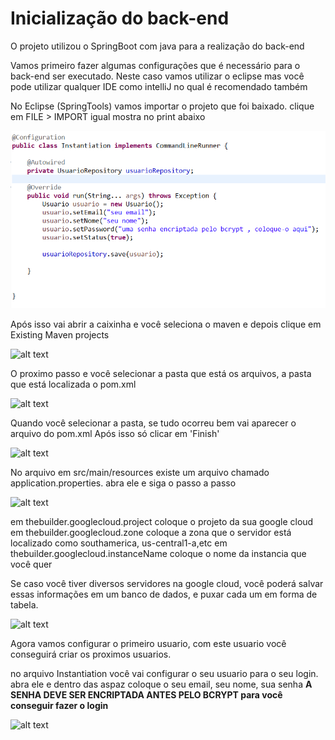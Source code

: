 # Inicialização do back-end

O projeto utilizou o SpringBoot com java para a realização do back-end



Vamos primeiro fazer algumas configurações que é necessário para o back-end ser executado. Neste caso vamos utilizar o eclipse mas você pode utilizar qualquer IDE como intelliJ no qual é recomendado também


No Eclipse (SpringTools) vamos importar o projeto que foi baixado. clique em FILE > IMPORT igual mostra no print abaixo

![alt text](assetsReadme/image.png)

Após isso vai abrir a caixinha e você seleciona o maven e depois clique em Existing Maven projects

![alt text](assetsReadme/image-1.png)

O proximo passo e você selecionar a pasta que está os arquivos, a pasta que está localizada o pom.xml

![alt text](image.png)

Quando você selecionar a pasta, se tudo ocorreu bem vai aparecer o arquivo do pom.xml Após isso só clicar em 'Finish'

![alt text](image-1.png)


No arquivo em src/main/resources existe um arquivo chamado application.properties. abra ele e siga o passo a passo



![alt text](image-2.png)



em thebuilder.googlecloud.project coloque o projeto da sua google cloud
em thebuilder.googlecloud.zone coloque a zona que o servidor está localizado como southamerica, us-central1-a,etc
em thebuilder.googlecloud.instanceName coloque o nome da instancia que você quer

Se caso você tiver diversos servidores na google cloud, você poderá salvar essas informações em um banco de dados, e puxar cada um em forma de tabela.


![alt text](image-3.png)

Agora vamos configurar o primeiro usuario, com este usuario você conseguirá criar os proximos usuarios.

no arquivo Instantiation você vai configurar o seu usuario para o seu login. abra ele e dentro das aspaz coloque o seu email, seu nome, sua senha **A SENHA DEVE SER ENCRIPTADA ANTES PELO BCRYPT para você conseguir fazer o login**

![alt text](image.png)